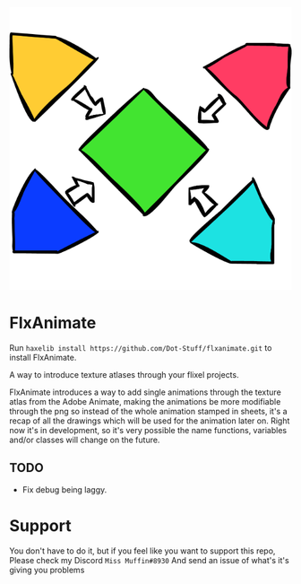 ![](./logo.png)

# FlxAnimate

Run `haxelib install https://github.com/Dot-Stuff/flxanimate.git` to install FlxAnimate.

A way to introduce texture atlases through your flixel projects.

FlxAnimate introduces a way to add single animations through the texture atlas from the Adobe Animate, making the animations be more modifiable through the png so instead of the whole animation stamped in sheets, it's a recap of all the drawings which will be used for the animation later on.
Right now it's in development, so it's very possible the name functions, variables and/or classes will change on the future.

## TODO
* Fix debug being laggy.

# Support
You don't have to do it, but if you feel like you want to support this repo, Please check my Discord `Miss Muffin#8930` And send an issue of what's it's giving you problems
